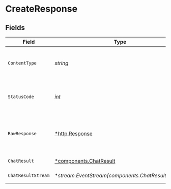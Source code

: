 # CreateResponse


## Fields

| Field                                                           | Type                                                            | Required                                                        | Description                                                     |
| --------------------------------------------------------------- | --------------------------------------------------------------- | --------------------------------------------------------------- | --------------------------------------------------------------- |
| `ContentType`                                                   | *string*                                                        | :heavy_check_mark:                                              | HTTP response content type for this operation                   |
| `StatusCode`                                                    | *int*                                                           | :heavy_check_mark:                                              | HTTP response status code for this operation                    |
| `RawResponse`                                                   | [*http.Response](https://pkg.go.dev/net/http#Response)          | :heavy_check_mark:                                              | Raw HTTP response; suitable for custom response parsing         |
| `ChatResult`                                                    | [*components.ChatResult](../../models/components/chatresult.md) | :heavy_minus_sign:                                              | Successful Response                                             |
| `ChatResultStream`                                              | **stream.EventStream[components.ChatResultStream]*              | :heavy_minus_sign:                                              | Successful Response                                             |